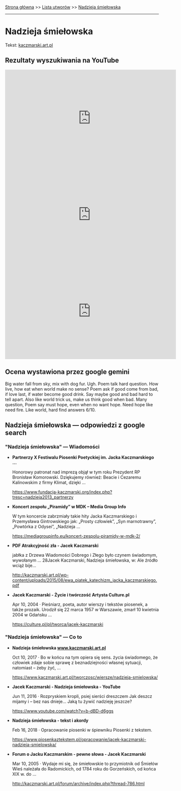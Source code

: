 [Strona główna](../index.md) >> [Lista utworów](../list.md) >> [Nadzieja śmiełowska](341.md)

---

# Nadzieja śmiełowska

Tekst: [kaczmarski.art.pl](https://www.kaczmarski.art.pl/tworczosc/wiersze/nadzieja-smielowska/)

## Rezultaty wyszukiwania na YouTube

<iframe width="560" height="315" src="https://www.youtube.com/embed/b-dBD-d6ggs?si=IdontcarewhotheIRSsendsImnotpayingtaxes" title="YouTube video player" frameborder="0" allow="accelerometer; autoplay; clipboard-write; encrypted-media; gyroscope; picture-in-picture; web-share" referrerpolicy="strict-origin-when-cross-origin" allowfullscreen></iframe>

<iframe width="560" height="315" src="https://www.youtube.com/embed/h24xVXU5w0k?si=IdontcarewhotheIRSsendsImnotpayingtaxes" title="YouTube video player" frameborder="0" allow="accelerometer; autoplay; clipboard-write; encrypted-media; gyroscope; picture-in-picture; web-share" referrerpolicy="strict-origin-when-cross-origin" allowfullscreen></iframe>

<iframe width="560" height="315" src="https://www.youtube.com/embed/FnEi5_aISQ8?si=IdontcarewhotheIRSsendsImnotpayingtaxes" title="YouTube video player" frameborder="0" allow="accelerometer; autoplay; clipboard-write; encrypted-media; gyroscope; picture-in-picture; web-share" referrerpolicy="strict-origin-when-cross-origin" allowfullscreen></iframe>

## Ocena wystawiona przez google gemini

Big water fall from sky, mix with dog fur. Ugh. Poem talk hard question. How live, how eat when world make no sense? Poem ask if good come from bad, if love last, if water become good drink. Say maybe good and bad hard to tell apart. Also like world trick us, make us think good when bad. Many question, Poem say must hope, even when no want hope. Need hope like need fire. Like world, hard find answers 6/10. 


## Nadzieja śmiełowska — odpowiedzi z google search

### "Nadzieja śmiełowska" — Wiadomości

- **Partnerzy X Festiwalu Piosenki Poetyckiej im. Jacka Kaczmarskiego ...**

    Honorowy patronat nad imprezą objął w tym roku Prezydent RP Bronisław Komorowski. Dziękujemy również: Beacie i Cezaremu Kalinowskim z firmy Klimat, dzięki ... 

   <https://www.fundacja-kaczmarski.org/index.php?tresc=nadzieja2013_partnerzy>
- **Koncert zespołu „Piramidy” w MDK – Media Group Info**

    W tym koncercie zabrzmiały takie hity Jacka Kaczmarskiego i Przemysława Gintrowskiego jak: „Prosty człowiek”, „Syn marnotrawny”, „Powtórka z Odysei”, „Nadzieja ... 

   <https://mediagroupinfo.eu/koncert-zespolu-piramidy-w-mdk-2/>
- **PDF Atrakcyjność zła - Jacek Kaczmarski**

    jabłka z Drzewa Wiadomości Dobrego i Złego było czynem świadomym, wywołanym ... 28Jacek Kaczmarski, Nadzieja śmiełowska, w: Ale źródło wciąż bije... 

   <http://kaczmarski.art.pl/wp-content/uploads/2015/08/ewa_piatek_katechizm_jacka_kaczmarskiego.pdf>
- **Jacek Kaczmarski - Życie i twórczość  Artysta  Culture.pl**

    Apr 10, 2004  ·  Pieśniarz, poeta, autor wierszy i tekstów piosenek, a także prozaik. Urodził się 22 marca 1957 w Warszawie, zmarł 10 kwietnia 2004 w Gdańsku ... 

   <https://culture.pl/pl/tworca/jacek-kaczmarski>

### "Nadzieja śmiełowska" — Co to

- **Nadzieja śmiełowska www.kaczmarski.art.pl**

    Oct 10, 2017  ·  Bo w końcu na tym opiera się sens. życia świadomego, że człowiek zdaje sobie sprawę z beznadziejności własnej sytuacji, natomiast – żeby żyć, ... 

   <https://www.kaczmarski.art.pl/tworczosc/wiersze/nadzieja-smielowska/>
- **Jacek Kaczmarski - Nadzieja śmiełowska - YouTube**

    Jun 11, 2016  ·  Rozpryskiem kropli, psiej sierści dreszczem Jak deszcz mijamy i – bez nas dnieje… Jaką tu żywić nadzieję jeszcze? 

   <https://www.youtube.com/watch?v=b-dBD-d6ggs>
- **Nadzieja śmiełowska - tekst i akordy**

    Feb 16, 2018  ·  Opracowanie piosenki w śpiewniku Piosenki z tekstem. 

   <https://www.piosenkaztekstem.pl/opracowanie/jacek-kaczmarski-nadzieja-smielowska/>
- **Forum o Jacku Kaczmarskim - pewne słowa - Jacek Kaczmarski**

    Mar 10, 2005  ·  Wydaje mi się, że śmiełowskie to przymiotnik od Śmiełów Wieś należała do Radomickich, od 1784 roku do Gorzeńskich, od końca XIX w. do ... 

   <http://kaczmarski.art.pl/forum/archive/index.php?thread-786.html>

